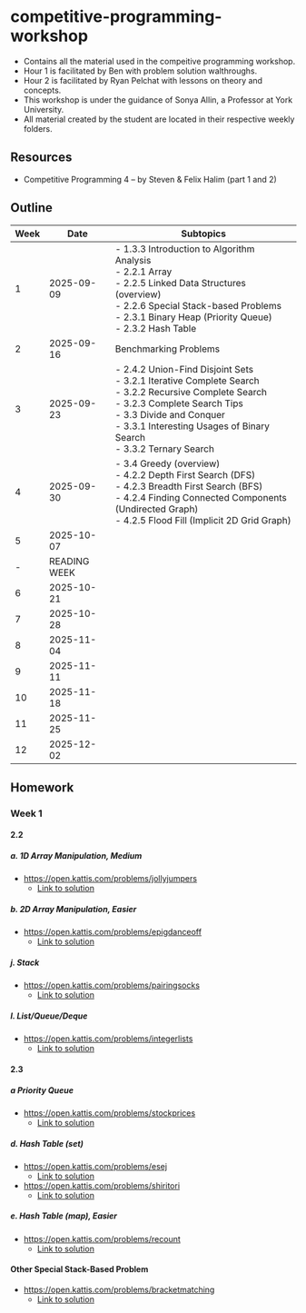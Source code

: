# competitive-programming-workshop

- Contains all the material used in the compeitive programming workshop.
- Hour 1 is facilitated by Ben with problem solution walthroughs.
- Hour 2 is facilitated by Ryan Pelchat with lessons on theory and concepts.
- This workshop is under the guidance of Sonya Allin, a Professor at York University.
- All material created by the student are located in their respective weekly folders.

## Resources

- Competitive Programming 4 – by Steven & Felix Halim (part 1 and 2)

## Outline

|Week|Date|Subtopics|
|---|---|---|
|1|2025-09-09|- 1.3.3 Introduction to Algorithm Analysis <br> - 2.2.1 Array <br> - 2.2.5 Linked Data Structures (overview) <br> - 2.2.6 Special Stack-based Problems <br> - 2.3.1 Binary Heap (Priority Queue) <br> - 2.3.2 Hash Table| 
|2|2025-09-16|Benchmarking Problems|
|3|2025-09-23|- 2.4.2 Union-Find Disjoint Sets <br> - 3.2.1 Iterative Complete Search <br> - 3.2.2 Recursive Complete Search <br> - 3.2.3 Complete Search Tips <br> - 3.3 Divide and Conquer <br>   - 3.3.1 Interesting Usages of Binary Search <br>    - 3.3.2 Ternary Search <br>|
|4|2025-09-30|- 3.4 Greedy (overview) <br> - 4.2.2 Depth First Search (DFS) <br> - 4.2.3 Breadth First Search (BFS) <br> - 4.2.4 Finding Connected Components (Undirected Graph) <br> - 4.2.5 Flood Fill (Implicit 2D Grid Graph)|
|5|2025-10-07||
|-|READING WEEK||
|6|2025-10-21||
|7|2025-10-28||
|8|2025-11-04||
|9|2025-11-11||
|10|2025-11-18||
|11|2025-11-25||
|12|2025-12-02||

## Homework

### Week 1

#### 2.2

##### a. 1D Array Manipulation, Medium

- <https://open.kattis.com/problems/jollyjumpers>
  - [Link to solution](Week_01/Homework_Solutions/jollyjumpers.py)

##### b. 2D Array Manipulation, Easier

- <https://open.kattis.com/problems/epigdanceoff>
  - [Link to solution](Week_01/Homework_Solutions/epigdanceoff.py)

##### j. Stack

- <https://open.kattis.com/problems/pairingsocks>
  - [Link to solution](Week_01/Homework_Solutions/pairingsocks.py)

##### l. List/Queue/Deque

- <https://open.kattis.com/problems/integerlists>
  - [Link to solution](Week_01/Homework_Solutions/integerlists.py)

#### 2.3

##### a Priority Queue

- <https://open.kattis.com/problems/stockprices>
  - [Link to solution](Week_01/Homework_Solutions/stockprices.py)

##### d. Hash Table (set)

- <https://open.kattis.com/problems/esej>
  - [Link to solution](Week_01/Homework_Solutions/esej.py)
- <https://open.kattis.com/problems/shiritori>
  - [Link to solution](Week_01/Homework_Solutions/shiritori.py)

##### e. Hash Table (map), Easier

- <https://open.kattis.com/problems/recount>
  - [Link to solution](Week_01/Homework_Solutions/recount.py)

#### Other Special Stack-Based Problem

- <https://open.kattis.com/problems/bracketmatching>
  - [Link to solution](Week_01/Homework_Solutions/bracketmatching.py)
